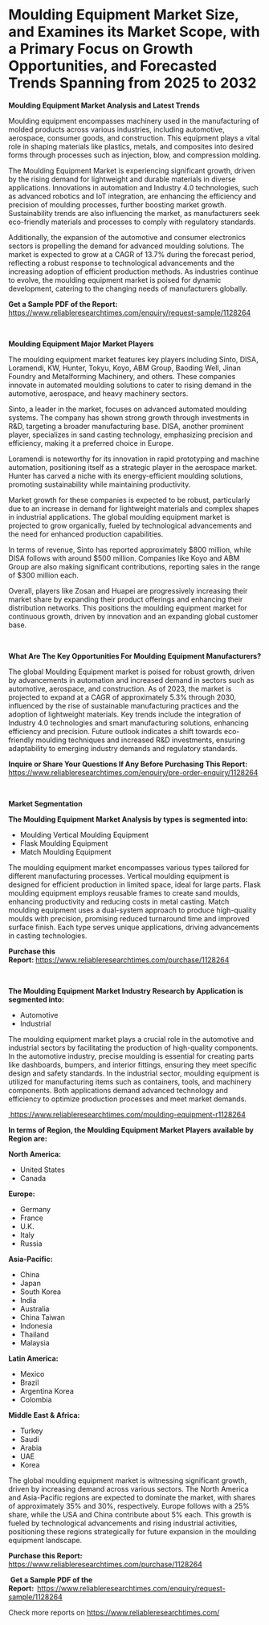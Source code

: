 <p><h1>Moulding Equipment Market Size, and Examines its Market Scope, with a Primary Focus on Growth Opportunities, and Forecasted Trends Spanning from 2025 to 2032</h1></p><p><strong>Moulding Equipment Market Analysis and Latest Trends</strong></p>
<p><p>Moulding equipment encompasses machinery used in the manufacturing of molded products across various industries, including automotive, aerospace, consumer goods, and construction. This equipment plays a vital role in shaping materials like plastics, metals, and composites into desired forms through processes such as injection, blow, and compression molding.</p><p>The Moulding Equipment Market is experiencing significant growth, driven by the rising demand for lightweight and durable materials in diverse applications. Innovations in automation and Industry 4.0 technologies, such as advanced robotics and IoT integration, are enhancing the efficiency and precision of moulding processes, further boosting market growth. Sustainability trends are also influencing the market, as manufacturers seek eco-friendly materials and processes to comply with regulatory standards.</p><p>Additionally, the expansion of the automotive and consumer electronics sectors is propelling the demand for advanced moulding solutions. The market is expected to grow at a CAGR of 13.7% during the forecast period, reflecting a robust response to technological advancements and the increasing adoption of efficient production methods. As industries continue to evolve, the moulding equipment market is poised for dynamic development, catering to the changing needs of manufacturers globally.</p></p>
<p><strong>Get a Sample PDF of the Report:&nbsp;</strong> <a href="https://www.reliableresearchtimes.com/enquiry/request-sample/1128264?utm_campaign=2638&utm_medium=2&utm_source=Github&utm_content=ia&utm_term=09042025&utm_id=moulding-equipment">https://www.reliableresearchtimes.com/enquiry/request-sample/1128264</a></p>
<p>&nbsp;</p>
<p><strong>Moulding Equipment Major Market Players</strong></p>
<p><p>The moulding equipment market features key players including Sinto, DISA, Loramendi, KW, Hunter, Tokyu, Koyo, ABM Group, Baoding Well, Jinan Foundry and Metalforming Machinery, and others. These companies innovate in automated moulding solutions to cater to rising demand in the automotive, aerospace, and heavy machinery sectors. </p><p>Sinto, a leader in the market, focuses on advanced automated moulding systems. The company has shown strong growth through investments in R&D, targeting a broader manufacturing base. DISA, another prominent player, specializes in sand casting technology, emphasizing precision and efficiency, making it a preferred choice in Europe.</p><p>Loramendi is noteworthy for its innovation in rapid prototyping and machine automation, positioning itself as a strategic player in the aerospace market. Hunter has carved a niche with its energy-efficient moulding solutions, promoting sustainability while maintaining productivity.</p><p>Market growth for these companies is expected to be robust, particularly due to an increase in demand for lightweight materials and complex shapes in industrial applications. The global moulding equipment market is projected to grow organically, fueled by technological advancements and the need for enhanced production capabilities.</p><p>In terms of revenue, Sinto has reported approximately $800 million, while DISA follows with around $500 million. Companies like Koyo and ABM Group are also making significant contributions, reporting sales in the range of $300 million each. </p><p>Overall, players like Zosan and Huapei are progressively increasing their market share by expanding their product offerings and enhancing their distribution networks. This positions the moulding equipment market for continuous growth, driven by innovation and an expanding global customer base.</p></p>
<p>&nbsp;</p>
<p><strong>What Are The Key Opportunities For Moulding Equipment Manufacturers?</strong></p>
<p><p>The global Moulding Equipment market is poised for robust growth, driven by advancements in automation and increased demand in sectors such as automotive, aerospace, and construction. As of 2023, the market is projected to expand at a CAGR of approximately 5.3% through 2030, influenced by the rise of sustainable manufacturing practices and the adoption of lightweight materials. Key trends include the integration of Industry 4.0 technologies and smart manufacturing solutions, enhancing efficiency and precision. Future outlook indicates a shift towards eco-friendly moulding techniques and increased R&D investments, ensuring adaptability to emerging industry demands and regulatory standards.</p></p>
<p><strong>Inquire or Share Your Questions If Any Before Purchasing This Report:</strong> <a href="https://www.reliableresearchtimes.com/enquiry/pre-order-enquiry/1128264?utm_campaign=2638&utm_medium=2&utm_source=Github&utm_content=ia&utm_term=09042025&utm_id=moulding-equipment">https://www.reliableresearchtimes.com/enquiry/pre-order-enquiry/1128264</a></p>
<p>&nbsp;</p>
<p><strong>Market Segmentation</strong></p>
<p><strong>The Moulding Equipment Market Analysis by types is segmented into:</strong></p>
<p><ul><li>Moulding Vertical Moulding Equipment</li><li>Flask Moulding Equipment</li><li>Match Moulding Equipment</li></ul></p>
<p><p>The moulding equipment market encompasses various types tailored for different manufacturing processes. Vertical moulding equipment is designed for efficient production in limited space, ideal for large parts. Flask moulding equipment employs reusable frames to create sand moulds, enhancing productivity and reducing costs in metal casting. Match moulding equipment uses a dual-system approach to produce high-quality moulds with precision, promising reduced turnaround time and improved surface finish. Each type serves unique applications, driving advancements in casting technologies.</p></p>
<p><strong>Purchase this Report:&nbsp;</strong><a href="https://www.reliableresearchtimes.com/purchase/1128264?utm_campaign=2638&utm_medium=2&utm_source=Github&utm_content=ia&utm_term=09042025&utm_id=moulding-equipment">https://www.reliableresearchtimes.com/purchase/1128264</a></p>
<p>&nbsp;</p>
<p><strong>The Moulding Equipment Market Industry Research by Application is segmented into:</strong></p>
<p><ul><li>Automotive</li><li>Industrial</li></ul></p>
<p><p>The moulding equipment market plays a crucial role in the automotive and industrial sectors by facilitating the production of high-quality components. In the automotive industry, precise moulding is essential for creating parts like dashboards, bumpers, and interior fittings, ensuring they meet specific design and safety standards. In the industrial sector, moulding equipment is utilized for manufacturing items such as containers, tools, and machinery components. Both applications demand advanced technology and efficiency to optimize production processes and meet market demands.</p></p>
<p><a href="https://www.reliableresearchtimes.com/moulding-equipment-r1128264?utm_campaign=2638&utm_medium=2&utm_source=Github&utm_content=ia&utm_term=09042025&utm_id=moulding-equipment">&nbsp;https://www.reliableresearchtimes.com/moulding-equipment-r1128264</a></p>
<p><strong>In terms of Region, the Moulding Equipment Market Players available by Region are:</strong></p>
<p>
    <p> <strong> North America: </strong>
        <ul>
            <li>United States</li>
            <li>Canada</li>
        </ul>
        </p> 
    <p> <strong> Europe: </strong>
        <ul>
            <li>Germany</li>
            <li>France</li>
            <li>U.K.</li>
            <li>Italy</li>
            <li>Russia</li>
        </ul>
        </p> 
    <p> <strong> Asia-Pacific: </strong>
        <ul>
            <li>China</li>
            <li>Japan</li>
            <li>South Korea</li>
            <li>India</li>
            <li>Australia</li>
            <li>China Taiwan</li>
            <li>Indonesia</li>
            <li>Thailand</li>
            <li>Malaysia</li>
        </ul>
        </p> 
    <p> <strong> Latin America: </strong>
        <ul>
            <li>Mexico</li>
            <li>Brazil</li>
            <li>Argentina Korea</li>
            <li>Colombia</li>
        </ul>
        </p> 
    <p> <strong> Middle East & Africa: </strong>
        <ul>
            <li>Turkey</li>
            <li>Saudi</li>
            <li>Arabia</li>
            <li>UAE</li>
            <li>Korea</li>
        </ul>
    </p>
    </p>
<p><p>The global moulding equipment market is witnessing significant growth, driven by increasing demand across various sectors. The North America and Asia-Pacific regions are expected to dominate the market, with shares of approximately 35% and 30%, respectively. Europe follows with a 25% share, while the USA and China contribute about 5% each. This growth is fueled by technological advancements and rising industrial activities, positioning these regions strategically for future expansion in the moulding equipment landscape.</p></p>
<p><strong>Purchase this Report: </strong><a href="https://www.reliableresearchtimes.com/purchase/1128264?utm_campaign=2638&utm_medium=2&utm_source=Github&utm_content=ia&utm_term=09042025&utm_id=moulding-equipment">https://www.reliableresearchtimes.com/purchase/1128264</a></p>
<p>&nbsp;<strong>Get a Sample PDF of the Report:&nbsp;&nbsp;</strong><a href="https://www.reliableresearchtimes.com/enquiry/request-sample/1128264?utm_campaign=2638&utm_medium=2&utm_source=Github&utm_content=ia&utm_term=09042025&utm_id=moulding-equipment">https://www.reliableresearchtimes.com/enquiry/request-sample/1128264</a></p>
<p><strong></strong></p>
<p>Check more reports on <a href="https://www.reliableresearchtimes.com/?utm_campaign=2638&utm_medium=2&utm_source=Github&utm_content=ia&utm_term=09042025&utm_id=moulding-equipment">https://www.reliableresearchtimes.com/</a></p>